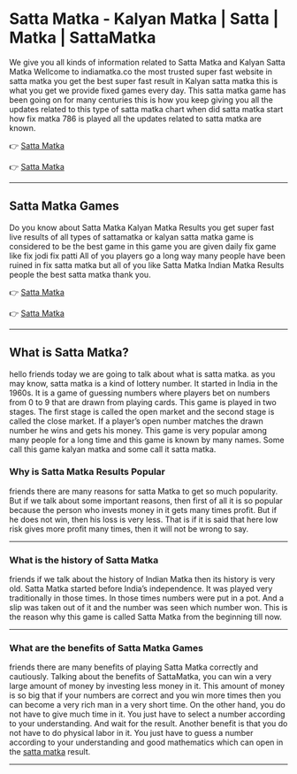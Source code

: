 
# **Satta Matka - Kalyan Matka | Satta | Matka | SattaMatka**

We give you all kinds of information related to Satta Matka and Kalyan Satta Matka Wellcome to indiamatka.co the most trusted super fast website in satta matka you get the best super fast result in Kalyan satta matka this is what you get we provide fixed games every day. This satta matka game has been going on for many centuries this is how you keep giving you all the updates related to this type of satta matka chart when did satta matka start how fix matka 786 is played all the updates related to satta matka are known.

👉  [Satta Matka](https://indiamatka.co/)

👉  [Satta Matka](https://indiamatka.co/)

---

## **Satta Matka Games**
Do you know about Satta Matka Kalyan Matka Results you get super fast live results of all types of sattamatka or kalyan satta matka game is considered to be the best game in this game you are given daily fix game like fix jodi fix patti All of you players go a long way many people have been ruined in fix satta matka but all of you like Satta Matka Indian Matka Results people the best satta matka thank you.

👉  [Satta Matka](https://indiamatka.co/)

👉  [Satta Matka](https://indiamatka.co/)

---

## **What is Satta Matka?**
hello friends today we are going to talk about what is satta matka. as you may know, satta matka is a kind of lottery number. It started in India in the 1960s. It is a game of guessing numbers where players bet on numbers from 0 to 9 that are drawn from playing cards. This game is played in two stages. The first stage is called the open market and the second stage is called the close market. If a player’s open number matches the drawn number he wins and gets his money. This game is very popular among many people for a long time and this game is known by many names. Some call this game kalyan matka and some call it satta matka.

### **Why is Satta Matka Results Popular**
friends there are many reasons for satta Matka to get so much popularity. But if we talk about some important reasons, then first of all it is so popular because the person who invests money in it gets many times profit. But if he does not win, then his loss is very less. That is if it is said that here low risk gives more profit many times, then it will not be wrong to say.

---

### **What is the history of Satta Matka**
friends if we talk about the history of Indian Matka then its history is very old. Satta Matka started before India’s independence. It was played very traditionally in those times. In those times numbers were put in a pot. And a slip was taken out of it and the number was seen which number won. This is the reason why this game is called Satta Matka from the beginning till now.

---

### **What are the benefits of Satta Matka Games**
friends there are many benefits of playing Satta Matka correctly and cautiously. Talking about the benefits of SattaMatka, you can win a very large amount of money by investing less money in it. This amount of money is so big that if your numbers are correct and you win more times then you can become a very rich man in a very short time. On the other hand, you do not have to give much time in it. You just have to select a number according to your understanding. And wait for the result. Another benefit is that you do not have to do physical labor in it. You just have to guess a number according to your understanding and good mathematics which can open in the [satta matka](https://github.com/Free-Crazy-Satta-Matka-Online-Games/) result.

---
